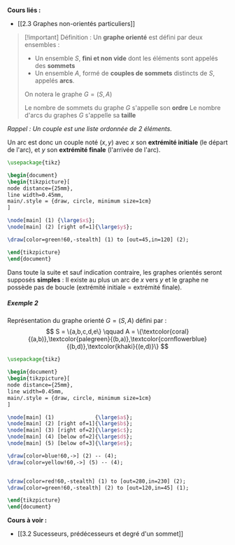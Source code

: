 
**Cours liés :**
- [[2.3 Graphes non-orientés particuliers]]

>[!important] Définition :
>Un **graphe orienté** est défini par deux ensembles : 
>- Un ensemble $S$, **fini et non vide** dont les éléments sont appelés des **sommets**
>- Un ensemble $A$, formé de **couples de sommets** distincts de $S$, appelés **arcs**.
> 
> On notera le graphe $G = (S,A)$ 
>
> Le nombre de sommets du graphe $G$ s'appelle son **ordre**
> Le nombre d'arcs du graphes $G$ s'appelle sa **taille**

*Rappel : Un couple est une liste ordonnée de 2 éléments.*

Un arc est donc un couple noté $(x,y)$ avec $x$ son **extrémité initiale** (le départ de l'arc), et $y$ son **extrémité finale** (l'arrivée de l'arc).

```tikz
\usepackage{tikz} 

\begin{document} 
\begin{tikzpicture}[
node distance={25mm},  
line width=0.45mm, 
main/.style = {draw, circle, minimum size=1cm}
] 

\node[main] (1) {\large$x$}; 
\node[main] (2) [right of=1]{\large$y$}; 

\draw[color=green!60,-stealth] (1) to [out=45,in=120] (2);

\end{tikzpicture} 
\end{document}
```

Dans toute la suite et sauf indication contraire, les graphes orientés seront supposés **simples** : Il existe au plus un arc de $x$ vers $y$ et le graphe ne possède pas de boucle (extrémité initiale = extrémité finale).

##### Exemple 2

Représentation du graphe orienté $G = (S,A)$ défini par : 
$$
S = \{a,b,c,d,e\} \qquad A = \{\textcolor{coral}{(a,b)},\textcolor{palegreen}{(b,a)},\textcolor{cornflowerblue}{(b,d)},\textcolor{khaki}{(e,d)}\}
$$

```tikz
\usepackage{tikz} 

\begin{document} 
\begin{tikzpicture}[
node distance={25mm},  
line width=0.45mm, 
main/.style = {draw, circle, minimum size=1cm}
] 

\node[main] (1)             {\large$a$}; 
\node[main] (2) [right of=1]{\large$b$}; 
\node[main] (3) [right of=2]{\large$c$};
\node[main] (4) [below of=2]{\large$d$};
\node[main] (5) [below of=3]{\large$e$};

\draw[color=blue!60,->] (2) -- (4);
\draw[color=yellow!60,->] (5) -- (4);


\draw[color=red!60,-stealth] (1) to [out=280,in=230] (2);
\draw[color=green!60,-stealth] (2) to [out=120,in=45] (1);

\end{tikzpicture} 
\end{document}
```


**Cours à voir :**
- [[3.2 Sucesseurs, prédécesseurs et degré d'un sommet]]